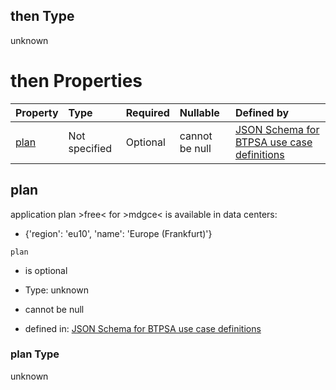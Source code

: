 ## then Type

unknown

# then Properties

| Property      | Type          | Required | Nullable       | Defined by                                                                                                                                                                                                                                      |
| :------------ | :------------ | :------- | :------------- | :---------------------------------------------------------------------------------------------------------------------------------------------------------------------------------------------------------------------------------------------- |
| [plan](#plan) | Not specified | Optional | cannot be null | [JSON Schema for BTPSA use case definitions](btpsa-usecase-properties-services-items-allof-2-then-allof-30-then-allof-0-then-properties-plan.md "undefined#/properties/services/items/allOf/2/then/allOf/30/then/allOf/0/then/properties/plan") |

## plan

application plan >free< for >mdgce< is available in data centers:

*   {'region': 'eu10', 'name': 'Europe (Frankfurt)'}

`plan`

*   is optional

*   Type: unknown

*   cannot be null

*   defined in: [JSON Schema for BTPSA use case definitions](btpsa-usecase-properties-services-items-allof-2-then-allof-30-then-allof-0-then-properties-plan.md "undefined#/properties/services/items/allOf/2/then/allOf/30/then/allOf/0/then/properties/plan")

### plan Type

unknown
